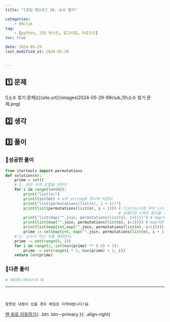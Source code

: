 ```yaml
---
title: "[코딩 테스트] 10. 소수 찾기"

categories: 
    - 99club
tag: 
    - [python, 코딩 테스트, 알고리즘, 자료구조]
toc: true

date: 2024-05-29
last_modified_at: 2024-05-29


---
```


## 1️⃣ 문제

![소수 찾기 문제]({{site.url}}\images\2024-05-29-99club_10\소수 찾기 문제.png)

## 2️⃣ 생각



## 3️⃣ 풀이

### 🔸성공한 풀이

```python
from itertools import permutations
def solution(n):
    prime = set()
    # 1. 모든 숫자 조합을 만든다
    for i in range(len(n)):
        print("list(n)")
        print(list(n)) # n의 string을 하나씩 자른다.
        print("list(permutations(list(n), i + 1))")
        print(list(permutations(list(n), i + 1))) # list(n)으로 부터 i+1개짜리 순열을 만들어 tuple로 반환한다
                                                  # 순열이란 n개의 원소를 사용해서 순서를 정하여 r개의 배열로 나타내는 것을 말한다. 순열은 순서가 있기 때문에 원소의 종류가 같아도 순서가 다르면 다른배열이 된다.
        print('list(map("".join, permutations(list(n), i+1)))') # map이란 반복가능한 객체에 각각 함수를 적용하고 싶을 때 사용하는 함수                                                  
        print(list(map("".join, permutations(list(n), i+1)))) # map이란 반복가능한 객체에 각각 함수를 적용하고 싶을 때 사용하는 함수                                                  
        print(list(map(int,map("".join, permutations(list(n), i+1))))) # map이란 반복가능한 객체에 각각 함수를 적용하고 싶을 때 사용하는 함수                                                  
        prime |= set(map(int, map("".join, permutations(list(n), i + 1))))
    # 2. 소수가 아닌 수를 제외한다.
    prime -= set(range(0, 2))
    for i in range(2, int(max(prime) ** 0.5) + 1):
        prime -= set(range(i * 2, max(prime) + 1, i))
    return len(prime)
```



### 🔸다른 풀이

```python
# 에라토스테네스의 체

```




***

<br>

    잘못된 내용이 있을 경우 메일로 지적바랍니다!😄

[맨 위로 이동하기](#){: .btn .btn--primary }{: .align-right}